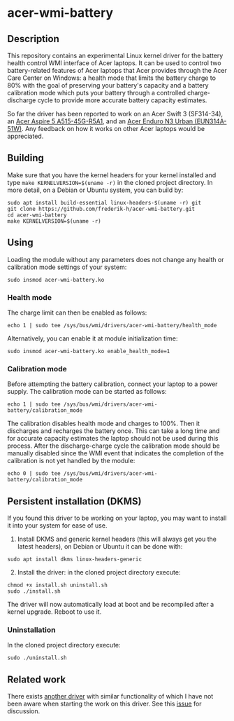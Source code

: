 # acer-wmi-battery

## Description

This repository contains an experimental Linux kernel driver for the
battery health control WMI interface of Acer laptops.  It can be used
to control two battery-related features of Acer laptops that Acer
provides through the Acer Care Center on Windows: a health mode that
limits the battery charge to 80% with the goal of preserving your
battery's capacity and a battery calibration mode which puts your
battery through a controlled charge-discharge cycle to provide more
accurate battery capacity estimates.

So far the driver has been reported to work on an Acer Swift 3
(SF314-34), an [Acer Aspire 5 A515-45G-R5A1](https://github.com/linrunner/TLP/issues/596#issuecomment-1146784888),
and an [Acer Enduro N3 Urban (EUN314A-51W)](https://github.com/frederik-h/acer-wmi-battery/issues/4).
Any feedback on how it works on other Acer laptops would be appreciated.

## Building

Make sure that you have the kernel headers for your kernel installed
and type `make KERNELVERSION=$(uname -r)` in the cloned project directory. In more detail,
on a Debian or Ubuntu system, you can build by:
```
sudo apt install build-essential linux-headers-$(uname -r) git
git clone https://github.com/frederik-h/acer-wmi-battery.git
cd acer-wmi-battery
make KERNELVERSION=$(uname -r)
```

## Using

Loading the module without any parameters does not
change any health or calibration mode settings of your system:

```
sudo insmod acer-wmi-battery.ko
```

### Health mode

The charge limit can then be enabled as follows:
```
echo 1 | sudo tee /sys/bus/wmi/drivers/acer-wmi-battery/health_mode
```

Alternatively, you can enable it at module initialization
time:
```
sudo insmod acer-wmi-battery.ko enable_health_mode=1
```

### Calibration mode

Before attempting the battery calibration, connect
your laptop to a power supply. The calibration mode
can be started as follows:
```
echo 1 | sudo tee /sys/bus/wmi/drivers/acer-wmi-battery/calibration_mode
```


The calibration disables health mode and charges
to 100%. Then it discharges and recharges the battery
once. This can take a long time and for accurate
capacity estimates the laptop should not be used
during this process. After the discharge-charge cycle
the calibration mode should be manually disabled
since the WMI event that indicates the completion
of the calibration is not yet handled by the module:
```
echo 0 | sudo tee /sys/bus/wmi/drivers/acer-wmi-battery/calibration_mode
```

## Persistent installation (DKMS)

If you found this driver to be working on your laptop, you may want to install it into your system for ease of use.

1) Install DKMS and generic kernel headers (this will always get you the latest headers), on Debian or Ubuntu it can be done with:

```
sudo apt install dkms linux-headers-generic
```

2) Install the driver: in the cloned project directory execute:

```
chmod +x install.sh uninstall.sh
sudo ./install.sh
```

The driver will now automatically load at boot and be recompiled after a kernel upgrade. Reboot to use it.

### Uninstallation
In the cloned project directory execute:

```
sudo ./uninstall.sh
```

## Related work

There exists [another driver](https://github.com/maxco2/acer-battery-wmi) with
similar functionality of which I have not been aware when starting the work
on this driver. See this [issue](https://github.com/frederik-h/acer-wmi-battery/issues/2) for discussion.
